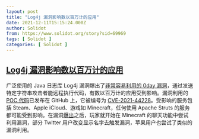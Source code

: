 ```yaml
---
layout: post
title: "Log4j 漏洞影响数以百万计的应用"
date: 2021-12-11T15:15:24.000Z
author: Solidot
from: https://www.solidot.org/story?sid=69969
tags: [ Solidot ]
categories: [ Solidot ]
---
```

<!--1639235724000-->
[Log4j 漏洞影响数以百万计的应用](https://www.solidot.org/story?sid=69969)
------

<div>
广泛使用的 Java 日志库 Log4j 漏洞爆出了<a href="https://www.lunasec.io/docs/blog/log4j-zero-day/">非常容易利用的 0day 漏洞</a>，通过发送特定字符串攻击者能远程执行代码，有数以百万计的应用受到影响。漏洞利用的 <a href="https://github.com/tangxiaofeng7/CVE-2021-44228-Apache-Log4j-Rce">POC 代码</a>已发布在 GitHub 上，它被编号为 <a href="https://www.randori.com/blog/cve-2021-44228/" target="_blank" rel="noopener noreferrer">CVE-2021-44228</a>。受影响的服务包括  Steam、Apple iCloud、游戏如 Minecraft，任何使用 Apache Struts 的服务都可能受到影响。在漏洞<a href="https://www.wired.com/story/log4j-flaw-hacking-internet/" target="_blank">爆出</a>之后，玩家就开始在 Minecraft 的聊天功能中尝试利用漏洞，部分 Twitter 用户改变显示名字去触发漏洞，苹果用户也尝试了类似的漏洞利用。
</div>
